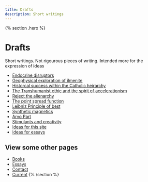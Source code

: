 ```yaml
---
title: Drafts
description: Short writings
---
```


{% section .hero %}
# Drafts
Short writings. Not rigourous pieces of writing. Intended more for the expression of ideas

- [Endocrine disruptors](/drafts/endo-disruptors)
- [Geophysical exploration of ilmenite](/drafts/gpx-ilmenite)
- [Historcal success within the Catholic heirarchy](/drafts/catholic-heirarchy)
- [The Transhumanist ethic and the spirit of accelerationism](/drafts/transhumanist-ethic)
- [Reject the alienarchy](/drafts/alienarchy)
- [The point spread function](/drafts/pointspread)
- [Leibniz Principle of best](/drafts/principle-of-best)
- [Synthetic magnetics](/drafts/synth-mag)
- [Arvo Part](/drafts/arvo-part)
- [Stimulants and creativity](/drafts/stimulants-creativity)
- [Ideas for this site](/drafts/site-ideas)
- [Ideas for essays](/drafts/ideas)
## View some other pages

- [Books](/books)
- [Essays](/essays)
- [Contact](/contact)
- [Current](/current)
{% /section %}